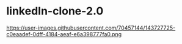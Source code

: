 # linkedIn-clone-2.0
https://user-images.githubusercontent.com/70457144/143727725-c0eaadef-0dff-4184-aeaf-e6a398777fa0.png
